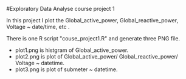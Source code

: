 
#Exploratory Data Analyse course project 1


In this project I plot the Global_active_power, Global_reactive_power, Voltage ~ date/time, etc .

There is one R script "couse_project1.R" and generate three PNG file.


* plot1.png is histgram of Global_active_power.
* plot2.png is plot of Global_active_power/ Global_reactive_power/ Voltage ~ datetime.
* plot3.png is plot of submeter ~ datetime.
